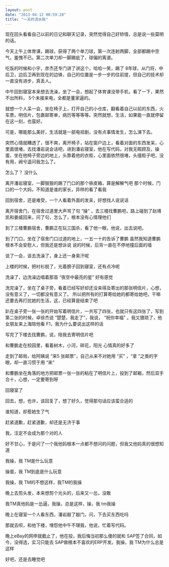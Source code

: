 ```yaml
---
layout: post
date: "2013-04-12 00:59:28"
title: "一天的流水账"
---
```


现在回头看看自己以前的日记和聊天记录，突然觉得自己好矫情，总是说一些莫明的话。

今天上午上体育课，踢球，获得了两个单刀球，第一次连射两脚，全部都踢中空气，羞愧不已。第二次单刀却一脚踢疵了，球偏的离谱。

吃饭的时候和小宇，彦杰还专门讲了讲这个，哈哈一笑，踢了 8年球，从门将，中后卫，边后卫再到现在的边锋，自己的位置是一步一步的往前提，但自己的技术却一直没有进步，真丢人。

中午回到寝室本来想去洗澡，坐了一会，想起了体育课没带手机，看了一下，果然不出所料， 5个未接来电，全都是董家逼的。

就想一个人呆一会，坐在椅子上，打开自己的小仓库，翻看着自己以前的东西，火车票，明信片，包裹邮寄单，病历等等等等。突然就想，生活，如果能一直就停留在这一刻，也蛮好。

可是，哪能那么美好，生活就是一部电视剧，没有点事情发生，怎么演下去。

突然心情就糟透了，很不爽，离开椅子，站在窗户边上，看着对面的东西发呆，心里面很堵，去找潘岩说会话吧，进到潘岩寝室，他在写代码，对我无暇顾及，操蛋，坐在他椅子旁边的地上，头靠着他的衣柜，心里面依然很堵，头撞柜子吧，没有用，阙兮遥问我怎么了。
<br>

怎么了？
没什么

离开潘岩寝室，一脚狠狠的踢了门口的那个铁皮箱，算是解解气吧
那个时候，门口的一个大妈，不知道是谁的家长，异样的看了看我

回到宿舍，还是难受，一个人看着外面的发呆，好想找人说说话

离开宿舍门，在宿舍过道里大声骂了句 “操” ，去三楼找曹鹏吧，路上碰到了赵靖凯和姜威回来，问了句，怎么了，根本没有心情理他们

到了三楼曹鹏宿舍，曹鹏正在玩三国杀，看了他一眼，他说，出去说吧。

到了门口，坐在了宿舍门口过道的地上，一五一十的告诉了曹鹏
虽然我知道曹鹏根本不会安慰人，但我还是想诉说
说的时候，后背一直在不停地撞后面的墙

说了一会，该去洗澡了，身上还一身臭汗呢

上楼的时候，把衬衫脱了，光着膀子回到寝室，还有点冷呢

洗澡了，边洗澡边唱着那首 “夜空中最亮的星”
好有感觉

洗完澡了，坐在了桌子旁，看着已经写好却还没来得及寄出的那张明信片，心想，没有意义了，一切都没有意义了。
所以把所有的打算寄给她的都寄给她吧，干嘛还要去再打扰她的生活，这，已经算是结束了吧
<br>

趴在桌子旁一张一张的开始写着明信片，一共写了四张，也就只有这四张了，写到第二张的时候，卓徐杰说 “楚楚，我走了”，我说， “祝你幸福” 。我又猥琐了，他女朋友来上海陪他看 F1，我为什么要说出这样的话

写完了下楼去找曹鹏，说，陪我去寄明信片吧

和曹鹏走在校园里，看着树木，小河，碎花，阳光
心情真的好多了

走到了邮局，给阿姨说 “来5 张邮票”，自己从来不对她用 “买” ，“拿 ”之类的字眼，却一直习惯于用 “来”

和曹鹏坐在角落的地方把邮票一张一张的粘在了明信片上，投到了邮箱，然后双手合十，心想，一定要寄到呀

回寝室了

回去，想，也许，该回复了，想了好久，觉得那句话应该蛮合适的

谁知道，却惹她生了气

赶紧道歉，赶紧道歉，却还是无济于事

我，注定不会成为那个对的人

好不甘心，于是问了一个我他妈根本一点都不想问的问题，但我又他妈真的很想知道

我操，我 TM是什么玩意

操蛋，我 TM到底是什么玩意

我操，我 TM的不想这样，我TM的我操

晚上去剪头发，本来想剪个光头的，后来又一怂，没敢

我TM真他妈是一怂逼，我操，总是这样，操，我 tm我操

晚上在寝室一个人看东西，潘岩敲了敲门，问，下去买东西吃吗

那就去呗，和他下楼，埋怨他中午不理我，他说，忙着写代码。

晚上eBay的网申就截止了，他在投，我后悔当初那么傻的就和 SAP签了合同，如今，没得选，实习只能去 SAP做根本不喜欢的ERP开发。我操，我 TM为什么总是这样

好吧，还是去睡觉吧